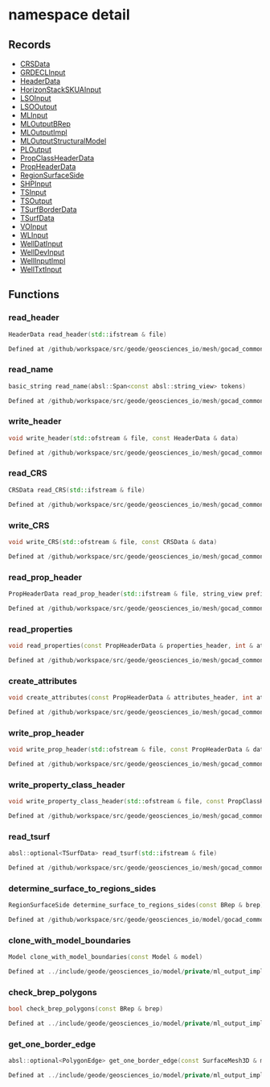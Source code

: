 # namespace detail



## Records

* [CRSData](CRSData.md)
* [GRDECLInput](GRDECLInput.md)
* [HeaderData](HeaderData.md)
* [HorizonStackSKUAInput](HorizonStackSKUAInput.md)
* [LSOInput](LSOInput.md)
* [LSOOutput](LSOOutput.md)
* [MLInput](MLInput.md)
* [MLOutputBRep](MLOutputBRep.md)
* [MLOutputImpl](MLOutputImpl.md)
* [MLOutputStructuralModel](MLOutputStructuralModel.md)
* [PLOutput](PLOutput.md)
* [PropClassHeaderData](PropClassHeaderData.md)
* [PropHeaderData](PropHeaderData.md)
* [RegionSurfaceSide](RegionSurfaceSide.md)
* [SHPInput](SHPInput.md)
* [TSInput](TSInput.md)
* [TSOutput](TSOutput.md)
* [TSurfBorderData](TSurfBorderData.md)
* [TSurfData](TSurfData.md)
* [VOInput](VOInput.md)
* [WLInput](WLInput.md)
* [WellDatInput](WellDatInput.md)
* [WellDevInput](WellDevInput.md)
* [WellInputImpl](WellInputImpl.md)
* [WellTxtInput](WellTxtInput.md)


## Functions

### read_header

```cpp
HeaderData read_header(std::ifstream & file)
```

```cpp
Defined at /github/workspace/src/geode/geosciences_io/mesh/gocad_common.cpp#205
```

### read_name

```cpp
basic_string read_name(absl::Span<const absl::string_view> tokens)
```

```cpp
Defined at /github/workspace/src/geode/geosciences_io/mesh/gocad_common.cpp#468
```

### write_header

```cpp
void write_header(std::ofstream & file, const HeaderData & data)
```

```cpp
Defined at /github/workspace/src/geode/geosciences_io/mesh/gocad_common.cpp#229
```

### read_CRS

```cpp
CRSData read_CRS(std::ifstream & file)
```

```cpp
Defined at /github/workspace/src/geode/geosciences_io/mesh/gocad_common.cpp#236
```

### write_CRS

```cpp
void write_CRS(std::ofstream & file, const CRSData & data)
```

```cpp
Defined at /github/workspace/src/geode/geosciences_io/mesh/gocad_common.cpp#262
```

### read_prop_header

```cpp
PropHeaderData read_prop_header(std::ifstream & file, string_view prefix)
```

```cpp
Defined at /github/workspace/src/geode/geosciences_io/mesh/gocad_common.cpp#275
```

### read_properties

```cpp
void read_properties(const PropHeaderData & properties_header, int & attribute_values, absl::Span<const absl::string_view> tokens, geode::index_t line_properties_position)
```

```cpp
Defined at /github/workspace/src/geode/geosciences_io/mesh/gocad_common.cpp#323
```

### create_attributes

```cpp
void create_attributes(const PropHeaderData & attributes_header, int attributes_values, geode::AttributeManager & attribute_manager, geode::index_t nb_vertices, absl::Span<const geode::index_t> inverse_vertex_mapping)
```

```cpp
Defined at /github/workspace/src/geode/geosciences_io/mesh/gocad_common.cpp#347
```

### write_prop_header

```cpp
void write_prop_header(std::ofstream & file, const PropHeaderData & data)
```

```cpp
Defined at /github/workspace/src/geode/geosciences_io/mesh/gocad_common.cpp#401
```

### write_property_class_header

```cpp
void write_property_class_header(std::ofstream & file, const PropClassHeaderData & data)
```

```cpp
Defined at /github/workspace/src/geode/geosciences_io/mesh/gocad_common.cpp#454
```

### read_tsurf

```cpp
absl::optional<TSurfData> read_tsurf(std::ifstream & file)
```

```cpp
Defined at /github/workspace/src/geode/geosciences_io/mesh/gocad_common.cpp#475
```

### determine_surface_to_regions_sides

```cpp
RegionSurfaceSide determine_surface_to_regions_sides(const BRep & brep)
```

```cpp
Defined at /github/workspace/src/geode/geosciences_io/model/gocad_common.cpp#251
```

### clone_with_model_boundaries

```cpp
Model clone_with_model_boundaries(const Model & model)
```

```cpp
Defined at ../include/geode/geosciences_io/model/private/ml_output_impl.h#52
```

### check_brep_polygons

```cpp
bool check_brep_polygons(const BRep & brep)
```

```cpp
Defined at ../include/geode/geosciences_io/model/private/ml_output_impl.h#61
```

### get_one_border_edge

```cpp
absl::optional<PolygonEdge> get_one_border_edge(const SurfaceMesh3D & mesh)
```

```cpp
Defined at ../include/geode/geosciences_io/model/private/ml_output_impl.h#77
```



